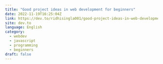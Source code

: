 ```yaml
---
title: "Good project ideas in web development for beginners"
date: 2022-11-19T16:25:04Z
link: https://dev.to/ridhisingla001/good-project-ideas-in-web-development-for-beginners-1h79?utm_medium=RSS&utm_source=news.12bit.vn
site: dev.to
language: English
category:
  - webdev
  - javascript
  - programming
  - beginners
draft: false
---
```

